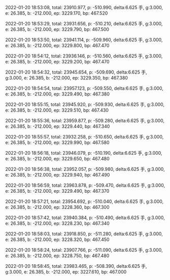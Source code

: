 2022-01-20 18:53:08, total: 23910.977, p: -510.990, delta:6.625 手, g:3.000, e: 26.385, b: -212.000, ep: 3229.170, bp: 467.520

2022-01-20 18:53:29, total: 23931.656, p: -510.210, delta:6.625 手, g:3.000, e: 26.385, b: -212.000, ep: 3229.790, bp: 467.500

2022-01-20 18:53:50, total: 23941.114, p: -509.960, delta:6.625 手, g:3.000, e: 26.385, b: -212.000, ep: 3229.800, bp: 467.470

2022-01-20 18:54:12, total: 23936.146, p: -510.560, delta:6.625 手, g:3.000, e: 26.385, b: -212.000, ep: 3229.200, bp: 467.470

2022-01-20 18:54:32, total: 23945.654, p: -509.690, delta:6.625 手, g:3.000, e: 26.385, b: -212.000, ep: 3229.350, bp: 467.380

2022-01-20 18:54:54, total: 23957.123, p: -509.550, delta:6.625 手, g:3.000, e: 26.385, b: -212.000, ep: 3229.490, bp: 467.380

2022-01-20 18:55:15, total: 23945.920, p: -509.930, delta:6.625 手, g:3.000, e: 26.385, b: -212.000, ep: 3229.510, bp: 467.430

2022-01-20 18:55:36, total: 23959.877, p: -509.280, delta:6.625 手, g:3.000, e: 26.385, b: -212.000, ep: 3229.440, bp: 467.340

2022-01-20 18:55:57, total: 23932.258, p: -510.650, delta:6.625 手, g:3.000, e: 26.385, b: -212.000, ep: 3229.990, bp: 467.580

2022-01-20 18:56:18, total: 23946.079, p: -510.190, delta:6.625 手, g:3.000, e: 26.385, b: -212.000, ep: 3229.650, bp: 467.480

2022-01-20 18:56:38, total: 23952.057, p: -509.980, delta:6.625 手, g:3.000, e: 26.385, b: -212.000, ep: 3229.940, bp: 467.490

2022-01-20 18:56:59, total: 23963.878, p: -509.470, delta:6.625 手, g:3.000, e: 26.385, b: -212.000, ep: 3229.490, bp: 467.370

2022-01-20 18:57:21, total: 23954.692, p: -510.040, delta:6.625 手, g:3.000, e: 26.385, b: -212.000, ep: 3228.360, bp: 467.300

2022-01-20 18:57:42, total: 23940.384, p: -510.490, delta:6.625 手, g:3.000, e: 26.385, b: -212.000, ep: 3228.230, bp: 467.340

2022-01-20 18:58:03, total: 23918.850, p: -511.280, delta:6.625 手, g:3.000, e: 26.385, b: -212.000, ep: 3228.320, bp: 467.450

2022-01-20 18:58:24, total: 23907.766, p: -511.090, delta:6.625 手, g:3.000, e: 26.385, b: -212.000, ep: 3228.750, bp: 467.480

2022-01-20 18:58:45, total: 23983.465, p: -508.390, delta:6.625 手, g:3.000, e: 26.385, b: -212.000, ep: 3227.610, bp: 467.000